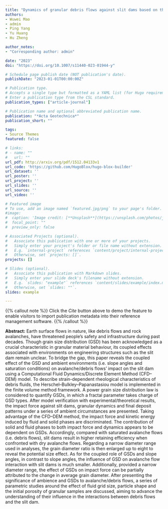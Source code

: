 ```yaml
---
title: "Dynamics of granular debris flows against slit dams based on the CFD–DEM method: effect of grain size distribution and ambient environments"
authors:
- Wuwei Mao
- admin
- Ping Yang
- Yu Huang
- Hu Zheng

author_notes:
- "Corresponding author: admin"

date: "2023"
doi: "https://doi.org/10.1007/s11440-023-01944-y"

# Schedule page publish date (NOT publication's date).
publishDate: "2023-01-01T00:00:00Z"

# Publication type.
# Accepts a single type but formatted as a YAML list (for Hugo requirements).
# Enter a publication type from the CSL standard.
publication_types: ["article-journal"]

# Publication name and optional abbreviated publication name.
publication: "*Acta Geotechnica*"
publication_short: ""

tags:
- Source Themes
featured: false

# links:
# - name: ""
#   url: ""
url_pdf: http://arxiv.org/pdf/1512.04133v1
url_code: 'https://github.com/HugoBlox/hugo-blox-builder'
url_dataset: ''
url_poster: ''
url_project: ''
url_slides: ''
url_source: ''
url_video: ''

# Featured image
# To use, add an image named `featured.jpg/png` to your page's folder. 
#image:
#  caption: 'Image credit: [**Unsplash**](https://unsplash.com/photos/jdD8gXaTZsc)'
#  focal_point: ""
#  preview_only: false

# Associated Projects (optional).
#   Associate this publication with one or more of your projects.
#   Simply enter your project's folder or file name without extension.
#   E.g. `internal-project` references `content/project/internal-project/index.md`.
#   Otherwise, set `projects: []`.
projects: []

# Slides (optional).
#   Associate this publication with Markdown slides.
#   Simply enter your slide deck's filename without extension.
#   E.g. `slides: "example"` references `content/slides/example/index.md`.
#   Otherwise, set `slides: ""`.
slides: example

---
```





{{% callout note %}}
Click the *Cite* button above to demo the feature to enable visitors to import publication metadata into their reference management software.
{{% /callout %}}


**Abstract:** Earth surface flows in nature, like debris flows and rock avalanches, have threatened people’s safety and infrastructure during past decades. Though grain size distribution (GSD) has been acknowledged as a crucial characteristic in granular material behaviour, its coupled effects associated with environments on engineering structures such as the slit dam remain unclear. To bridge the gap, this paper reveals the coupled effect of the GSD and ambient environments (i.e. slope angles and saturation conditions) on avalanche/debris flows’ impact on the slit dam using a Computational Fluid Dynamics/Discrete Element Method (CFD–DEM) model. To describe strain-dependent rheological characteristics of debris fluids, the Herschel–Bulkley–Papanastasiou model is implemented in the finite volume method framework. A power grain size distribution law is considered to quantify GSDs, in which a fractal parameter takes charge of GSD types. After model verification with experimental/theoretical results, the impact force against slit dams, granular dynamics and final deposit patterns under a series of ambient circumstances are presented. Taking advantage of the CFD–DEM method, the impact force and kinetic energy induced by fluid and solid phases are discriminated. The contribution of solid and fluid phases to both impact force and dynamics appears to be dependent on GSDs. Accordingly, compared with saturated avalanche flows (i.e. debris flows), slit dams result in higher retaining efficiency when confronted with dry avalanche flows. Regarding a narrow diameter range used in analyses, the grain diameter ratio is then enlarged up to eight to reveal the potential size effect. As for the coupled role of GSDs and slope angles, in contrast to slope angles, the influence of GSD on avalanche flow interaction with slit dams is much smaller. Additionally, provided a narrow diameter range, the effect of GSDs on impact force can be partially attributed to the change in average grain diameter. After presenting the significance of ambience and GSDs to avalanche/debris flows, a series of parametric studies around the effect of fluid grid size, particle shape and the initial porosity of granular samples are discussed, aiming to advance the understanding of their influence in the interactions between debris flows and the slit dam.
